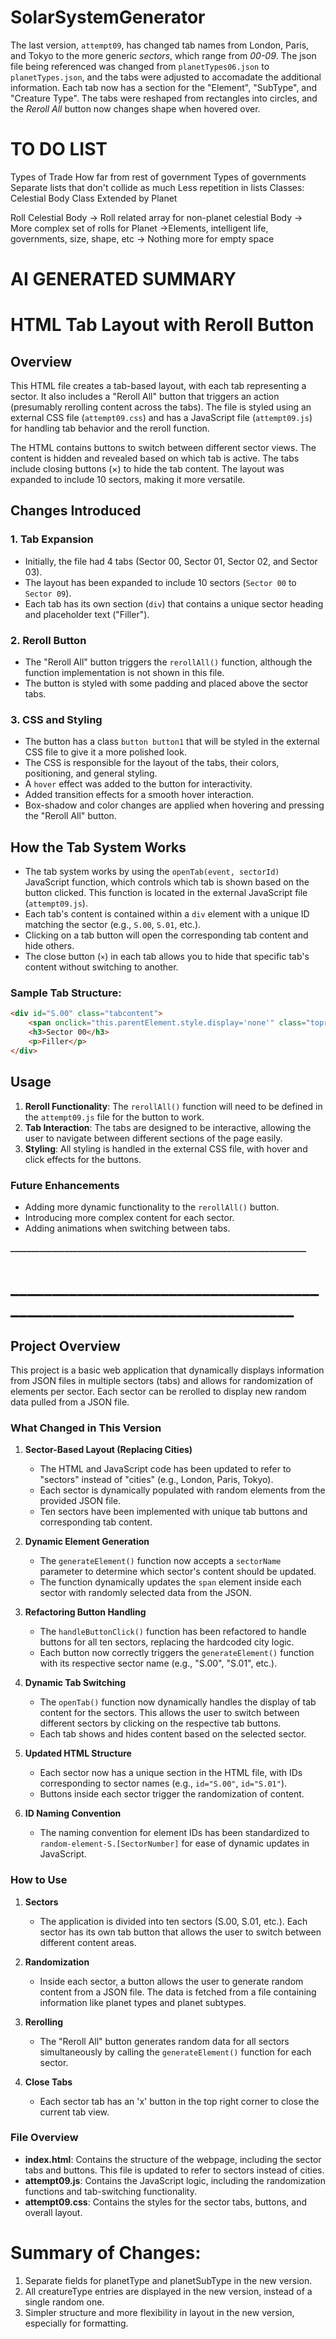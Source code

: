 # SolarSystemGenerator


The last version, `attempt09`, has changed tab names from London, Paris, and Tokyo to the more generic *sectors*, which range from *00-09*. 
The json file being referenced was changed from  `planetTypes06.json` to `planetTypes.json`, and the tabs were adjusted to accomadate the additional information.
Each tab now has a section for the "Element", "SubType", and "Creature Type".
The tabs were reshaped from rectangles into circles, and the *Reroll All* button now changes shape when hovered over.

# TO DO LIST
Types of Trade
How far from rest of government
Types of governments
Separate lists that don't collide as much
Less repetition in lists
Classes:
    Celestial Body Class
    Extended by Planet
    
Roll Celestial Body
    -> Roll related array for non-planet celestial Body
    -> More complex set of rolls for Planet
        ->Elements, intelligent life, governments, size, shape, etc
    -> Nothing more for empty space

# AI GENERATED SUMMARY
# HTML Tab Layout with Reroll Button

## Overview

This HTML file creates a tab-based layout, with each tab representing a sector. It also includes a "Reroll All" button that triggers an action (presumably rerolling content across the tabs). The file is styled using an external CSS file (`attempt09.css`) and has a JavaScript file (`attempt09.js`) for handling tab behavior and the reroll function.

The HTML contains buttons to switch between different sector views. The content is hidden and revealed based on which tab is active. The tabs include closing buttons (×) to hide the tab content. The layout was expanded to include 10 sectors, making it more versatile.

## Changes Introduced

### 1. **Tab Expansion**
   - Initially, the file had 4 tabs (Sector 00, Sector 01, Sector 02, and Sector 03).
   - The layout has been expanded to include 10 sectors (`Sector 00` to `Sector 09`).
   - Each tab has its own section (`div`) that contains a unique sector heading and placeholder text ("Filler").

### 2. **Reroll Button**
   - The "Reroll All" button triggers the `rerollAll()` function, although the function implementation is not shown in this file.
   - The button is styled with some padding and placed above the sector tabs.

### 3. **CSS and Styling**
   - The button has a class `button button1` that will be styled in the external CSS file to give it a more polished look.
   - The CSS is responsible for the layout of the tabs, their colors, positioning, and general styling.
   - A `hover` effect was added to the button for interactivity.
   - Added transition effects for a smooth hover interaction.
   - Box-shadow and color changes are applied when hovering and pressing the "Reroll All" button.

## How the Tab System Works

- The tab system works by using the `openTab(event, sectorId)` JavaScript function, which controls which tab is shown based on the button clicked. This function is located in the external JavaScript file (`attempt09.js`).
- Each tab's content is contained within a `div` element with a unique ID matching the sector (e.g., `S.00`, `S.01`, etc.).
- Clicking on a tab button will open the corresponding tab content and hide others.
- The close button (`×`) in each tab allows you to hide that specific tab's content without switching to another.

### Sample Tab Structure:

```html
<div id="S.00" class="tabcontent">
    <span onclick="this.parentElement.style.display='none'" class="topright">&times</span>
    <h3>Sector 00</h3>
    <p>Filler</p>
</div>
```

## Usage

1. **Reroll Functionality**: The `rerollAll()` function will need to be defined in the `attempt09.js` file for the button to work.
2. **Tab Interaction**: The tabs are designed to be interactive, allowing the user to navigate between different sections of the page easily.
3. **Styling**: All styling is handled in the external CSS file, with hover and click effects for the buttons.

### Future Enhancements

- Adding more dynamic functionality to the `rerollAll()` button.
- Introducing more complex content for each sector.
- Adding animations when switching between tabs.


**_______________________________________________________________________**
# _______________________________________________________________________


## Project Overview

This project is a basic web application that dynamically displays information from JSON files in multiple sectors (tabs) and allows for randomization of elements per sector. Each sector can be rerolled to display new random data pulled from a JSON file.

### What Changed in This Version

1. **Sector-Based Layout (Replacing Cities)**  
   - The HTML and JavaScript code has been updated to refer to "sectors" instead of "cities" (e.g., London, Paris, Tokyo).
   - Each sector is dynamically populated with random elements from the provided JSON file.
   - Ten sectors have been implemented with unique tab buttons and corresponding tab content.

2. **Dynamic Element Generation**  
   - The `generateElement()` function now accepts a `sectorName` parameter to determine which sector's content should be updated.
   - The function dynamically updates the `span` element inside each sector with randomly selected data from the JSON.

3. **Refactoring Button Handling**  
   - The `handleButtonClick()` function has been refactored to handle buttons for all ten sectors, replacing the hardcoded city logic.
   - Each button now correctly triggers the `generateElement()` function with its respective sector name (e.g., "S.00", "S.01", etc.).

4. **Dynamic Tab Switching**  
   - The `openTab()` function now dynamically handles the display of tab content for the sectors. This allows the user to switch between different sectors by clicking on the respective tab buttons.
   - Each tab shows and hides content based on the selected sector.

5. **Updated HTML Structure**  
   - Each sector now has a unique section in the HTML file, with IDs corresponding to sector names (e.g., `id="S.00"`, `id="S.01"`).
   - Buttons inside each sector trigger the randomization of content.

6. **ID Naming Convention**  
   - The naming convention for element IDs has been standardized to `random-element-S.[SectorNumber]` for ease of dynamic updates in JavaScript.

### How to Use

1. **Sectors**  
   - The application is divided into ten sectors (S.00, S.01, etc.). Each sector has its own tab button that allows the user to switch between different content areas.

2. **Randomization**  
   - Inside each sector, a button allows the user to generate random content from a JSON file. The data is fetched from a file containing information like planet types and planet subtypes.

3. **Rerolling**  
   - The "Reroll All" button generates random data for all sectors simultaneously by calling the `generateElement()` function for each sector.

4. **Close Tabs**  
   - Each sector tab has an 'x' button in the top right corner to close the current tab view.

### File Overview

- **index.html**: Contains the structure of the webpage, including the sector tabs and buttons. This file is updated to refer to sectors instead of cities.
- **attempt09.js**: Contains the JavaScript logic, including the randomization functions and tab-switching functionality.
- **attempt09.css**: Contains the styles for the sector tabs, buttons, and overall layout.


# Summary of Changes:
1. Separate fields for planetType and planetSubType in the new version.
2. All creatureType entries are displayed in the new version, instead of a single random one.
3. Simpler structure and more flexibility in layout in the new version, especially for formatting.
